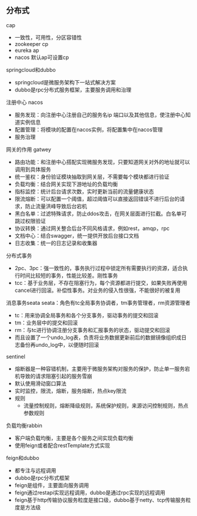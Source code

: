 
## 分布式
cap
- 一致性，可用性，分区容错性
- zookeeper cp
- eureka ap
- nacos 默认ap可设置cp

springcloud和dubbo
- springcloud是微服务架构下一站式解决方案
- dubbo是rpc分布式服务框架，主要服务调用和治理

注册中心 nacos
- 服务发现：向注册中心注册自己的服务名ip 端口以及其他信息，使注册中心知道实例信息
- 配置管理：将模块的配置在nacos实例，将配置集中在nacos管理
- 服务治理

网关的作用 gatwey
- 路由功能：和注册中心搭配实现微服务发现，只要知道网关对外的地址就可以调用到具体服务
- 统一鉴权：身份验证模块抽取到网关层，不需要每个模块都进行验证
- 负载均衡：结合网关实现下游地址的负载均衡
- 指标监控：统计后台请求次数，实时更新当前的流量健康状态
- 限流熔断：可以配置一个阈值，超过阈值可以直接返回错误不进行后台的请求，防止流量洪峰导致后台宕机
- 黑白名单：过滤特殊请求，防止ddos攻击，在网关层面进行拦截。白名单可跳过权限验证
- 协议转换：通过网关整合后台不同风格请求，例如rest，amqp，rpc
- 文档中心：结合swagger，统一提供开放后台接口文档
- 日志收集：统一的日志记录和收集器

分布式事务
- 2pc、3pc：强一致性的，事务执行过程中锁定所有需要执行的资源，适合执行时间比较短的事务，性能比较差。刚性事务
 - tcc：基于业务层，不存在阻塞行为，每个资源都进行提交，如果失败再使用cancel进行回滚。补偿性事务。对业务的侵入性很强，不能很好的被复用

消息事务seata
seata：角色有tc全局事务协调者，tm事务管理者，rm资源管理者
- tc：用来协调全局事务和各个分支事务，驱动事务的提交和回滚
- tm：业务层中的提交和回滚
- rm：与tc进行协调注册分支事务和汇报事务的状态，驱动提交和回滚
- 而且设置了一个undo_log表，负责将业务数据更新前后的数据镜像组织成日志备份再undo_log中，以便随时回滚

sentinel
- 熔断器是一种容错机制，主要用于微服务架构对服务的保护，防止单一服务宕机导致的请求阻塞引起的服务雪崩
- 默认使用滑动窗口算法
 - 实时监控，限流，熔断，服务熔断，热点key限流
 - 规则
   - 流量控制规则，熔断降级规则，系统保护规则，来源访问控制规则，热点参数规则

负载均衡rabbin
 - 客户端负载均衡，主要是各个服务之间实现负载均衡
 - 使用feign或者配合restTemplate方式实现

feign和dubbo
- 都专注与远程调用
- dubbo是rpc分布式框架
- feign是组件，主要面向服务调用
- feign通过restapi实现远程调用，dubbo是通过rpc实现的远程调用
- feign基于http传输协议服务粒度是接口级，dubbo基于netty、tcp传输服务粒度是方法级
